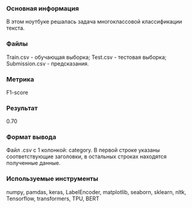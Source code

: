 ### Основная информация
В этом ноутбуке решалась задача многоклассовой классификации текста.
### Файлы
Train.csv - обучающая выборка; Test.csv - тестовая выборка; Submission.csv - предсказания.
### Метрика 
F1-score
### Результат
0.70
### Формат вывода
Файл .csv с 1 колонкой: category. В первой строке указаны соответствующие заголовки, в остальных строках находятся полученные данные.
### Используемые инструменты
numpy, pamdas, keras, LabelEncoder, matplotlib, seaborn, sklearn, nltk, Tensorflow, transformers, TPU, BERT
